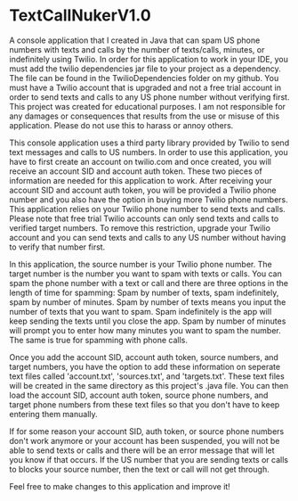 # TextCallNukerV1.0
A console application that I created in Java that can spam US phone numbers with texts and calls by the number of texts/calls, minutes, or indefinitely using Twilio.
In order for this application to work in your IDE, you must add the twilio dependencies jar file to your project as a dependency. The file can be found in the TwilioDependencies folder on my github. You must have a Twilio account that is upgraded and not a free trial account in order to send texts and calls to any US phone number without verifying first. This project was created for educational purposes. I am not responsible for any damages or consequences that results from the use or misuse of this application. Please do not use this to harass or annoy others.

This console application uses a third party library provided by Twilio to send text messages and calls to US numbers. In order to use this application, you have to first create an account on twilio.com and once created, you will receive an account SID and account auth token. These two pieces of information are needed for this application to work. After receiving your account SID and account auth token, you will be provided a Twilio phone number and you also have the option in buying more Twilio phone numbers. This application relies on your Twilio phone number to send texts and calls. Please note that free trial Twilio accounts can only send texts and calls to verified target numbers. To remove this restriction, upgrade your Twilio account and you can send texts and calls to any US number without having to verify that number first.  

In this application, the source number is your Twilio phone number. The target number is the number you want to spam with texts or calls. You can spam the phone number with a text or call and there are three options in the length of time for spamming: Spam by number of texts, spam indefinitely, spam by number of minutes. Spam by number of texts means you input the number of texts that you want to spam. Spam indefinitely is the app will keep sending the texts until you close the app. Spam by number of minutes will prompt you to enter how many minutes you want to spam the number. The same is true for spamming with phone calls.

Once you add the account SID, account auth token, source numbers, and target numbers, you have the option to add these information on seperate text files called 'account.txt', 'sources.txt', and 'targets.txt'. These text files will be created in the same directory as this project's .java file. You can then load the account SID, account auth token, source phone numbers, and target phone numbers from these text files so that you don't have to keep entering them manually.

If for some reason your account SID, auth token, or source phone numbers don't work anymore or your account has been suspended, you will not be able to send texts or calls and there will be an error message that will let you know if that occurs. If the US number that you are sending texts or calls to blocks your source number, then the text or call will not get through.

Feel free to make changes to this application and improve it!




